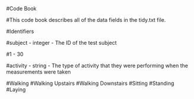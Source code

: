 #Code Book

#This code book describes all of the data fields in the tidy.txt file.

#Identifiers

#subject - integer - The ID of the test subject

#1 - 30



#activity - string - The type of activity that they were performing when the measurements were taken

#Walking
#Walking Upstairs
#Walking Downstairs
#Sitting
#Standing
#Laying
